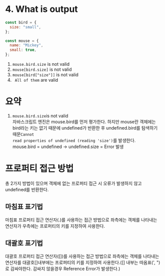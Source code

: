 # 4. What is output

```javascript
const bird = {
  size: "small",
};

const mouse = {
  name: "Mickey",
  small: true,
};
```

1.  <code>mouse.bird.size</code> is not valid
2.  <code>mouse[bird.size]</code> is not valid
3.  <code>mouse[bird["size"]]</code> is not valid
4.  <code> All of them</code> are valid

# 요약

1. <code>mouse.bird.size</code>is not valid<br>
   자바스크립트 엔진은 mouse.bird를 먼저 평가한다. 하지만 mouse란 객체에는 bird라는 키는 없기 때문에 undefined가 반환한 후 undefined.bird를 탐색하기 때문<code>Cannot read properties of undefined (reading 'size')</code>를 발생한다.<br/>
   mouse.bird = undefined  ->  undefined.size = Error 발생

# 프로퍼티 접근 방법

총 2가지 방법이 있으며 객체에 없는 프로퍼티 접근 시 오류가 발생하지 않고 undefined를 반환한다.

## 마침표 표기법

마침표 프로퍼티 접근 연산자(.)를 사용하는 접근 방법으로 좌측에는 객체를 나타내는 연산자가 우측에는 프로퍼티의 키를 지정하여 사용한다.

## 대괄호 표기법

대괄호 프로퍼티 접근 연산자([])를 사용하는 접근 방법으로 좌측에는 객체를 나타내는 연산자를 대괄호[]내부에는 프로퍼티의 키를 지정하여 사용한다.([] 내부는 따옴표(', ")로 감싸야한다. 감싸지 않을경우 Reference Error가 발생한다.)
